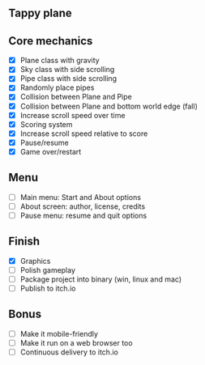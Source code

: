 Tappy plane
---

## Core mechanics

- [x] Plane class with gravity
- [x] Sky class with side scrolling
- [x] Pipe class with side scrolling
- [x] Randomly place pipes
- [x] Collision between Plane and Pipe
- [x] Collision between Plane and bottom world edge (fall)
- [x] Increase scroll speed over time
- [x] Scoring system
- [x] Increase scroll speed relative to score
- [x] Pause/resume
- [x] Game over/restart

## Menu

- [ ] Main menu: Start and About options
- [ ] About screen: author, license, credits
- [ ] Pause menu: resume and quit options

## Finish

- [x] Graphics
- [ ] Polish gameplay
- [ ] Package project into binary (win, linux and mac)
- [ ] Publish to itch.io

## Bonus

- [ ] Make it mobile-friendly
- [ ] Make it run on a web browser too
- [ ] Continuous delivery to itch.io
